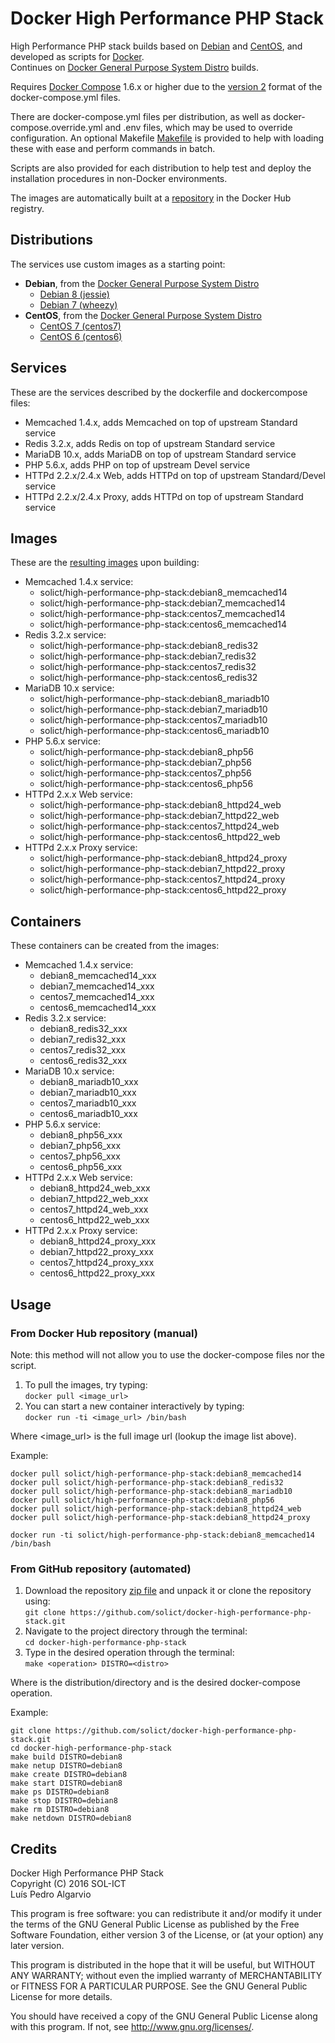 # Docker High Performance PHP Stack
High Performance PHP stack builds based on [Debian](https://www.debian.org/) and [CentOS](https://www.centos.org/), and developed as scripts for [Docker](https://www.docker.com/).  
Continues on [Docker General Purpose System Distro](https://github.com/solict/docker-general-purpose-system-distro) builds.

Requires [Docker Compose](https://docs.docker.com/compose/) 1.6.x or higher due to the [version 2](https://docs.docker.com/compose/compose-file/#versioning) format of the docker-compose.yml files.

There are docker-compose.yml files per distribution, as well as docker-compose.override.yml and .env files, which may be used to override configuration.
An optional Makefile [Makefile](../../tree/master/Makefile) is provided to help with loading these with ease and perform commands in batch.

Scripts are also provided for each distribution to help test and deploy the installation procedures in non-Docker environments.

The images are automatically built at a [repository](https://hub.docker.com/r/solict/high-performance-php-stack) in the Docker Hub registry.

## Distributions
The services use custom images as a starting point:
- __Debian__, from the [Docker General Purpose System Distro](https://github.com/solict/docker-general-purpose-system-distro)
  - [Debian 8 (jessie)](../../tree/master/debian8)
  - [Debian 7 (wheezy)](../../tree/master/debian7)
- __CentOS__, from the [Docker General Purpose System Distro](https://github.com/solict/docker-general-purpose-system-distro)
  - [CentOS 7 (centos7)](../../tree/master/centos7)
  - [CentOS 6 (centos6)](../../tree/master/centos6)

## Services
These are the services described by the dockerfile and dockercompose files:
- Memcached 1.4.x, adds Memcached on top of upstream Standard service
- Redis 3.2.x, adds Redis on top of upstream Standard service
- MariaDB 10.x, adds MariaDB on top of upstream Standard service
- PHP 5.6.x, adds PHP on top of upstream Devel service
- HTTPd 2.2.x/2.4.x Web, adds HTTPd on top of upstream Standard/Devel service
- HTTPd 2.2.x/2.4.x Proxy, adds HTTPd on top of upstream Standard service

## Images
These are the [resulting images](https://hub.docker.com/r/solict/high-performance-php-stack/tags/) upon building:
- Memcached 1.4.x service:
  - solict/high-performance-php-stack:debian8_memcached14
  - solict/high-performance-php-stack:debian7_memcached14
  - solict/high-performance-php-stack:centos7_memcached14
  - solict/high-performance-php-stack:centos6_memcached14
- Redis 3.2.x service:
  - solict/high-performance-php-stack:debian8_redis32
  - solict/high-performance-php-stack:debian7_redis32
  - solict/high-performance-php-stack:centos7_redis32
  - solict/high-performance-php-stack:centos6_redis32
- MariaDB 10.x service:
  - solict/high-performance-php-stack:debian8_mariadb10
  - solict/high-performance-php-stack:debian7_mariadb10
  - solict/high-performance-php-stack:centos7_mariadb10
  - solict/high-performance-php-stack:centos6_mariadb10
- PHP 5.6.x service:
  - solict/high-performance-php-stack:debian8_php56
  - solict/high-performance-php-stack:debian7_php56
  - solict/high-performance-php-stack:centos7_php56
  - solict/high-performance-php-stack:centos6_php56
- HTTPd 2.x.x Web service:
  - solict/high-performance-php-stack:debian8_httpd24_web
  - solict/high-performance-php-stack:debian7_httpd22_web
  - solict/high-performance-php-stack:centos7_httpd24_web
  - solict/high-performance-php-stack:centos6_httpd22_web
- HTTPd 2.x.x Proxy service:
  - solict/high-performance-php-stack:debian8_httpd24_proxy
  - solict/high-performance-php-stack:debian7_httpd22_proxy
  - solict/high-performance-php-stack:centos7_httpd24_proxy
  - solict/high-performance-php-stack:centos6_httpd22_proxy

## Containers
These containers can be created from the images:
- Memcached 1.4.x service:
  - debian8_memcached14_xxx
  - debian7_memcached14_xxx
  - centos7_memcached14_xxx
  - centos6_memcached14_xxx
- Redis 3.2.x service:
  - debian8_redis32_xxx
  - debian7_redis32_xxx
  - centos7_redis32_xxx
  - centos6_redis32_xxx
- MariaDB 10.x service:
  - debian8_mariadb10_xxx
  - debian7_mariadb10_xxx
  - centos7_mariadb10_xxx
  - centos6_mariadb10_xxx
- PHP 5.6.x service:
  - debian8_php56_xxx
  - debian7_php56_xxx
  - centos7_php56_xxx
  - centos6_php56_xxx
- HTTPd 2.x.x Web service:
  - debian8_httpd24_web_xxx
  - debian7_httpd22_web_xxx
  - centos7_httpd24_web_xxx
  - centos6_httpd22_web_xxx
- HTTPd 2.x.x Proxy service:
  - debian8_httpd24_proxy_xxx
  - debian7_httpd22_proxy_xxx
  - centos7_httpd24_proxy_xxx
  - centos6_httpd22_proxy_xxx

## Usage

### From Docker Hub repository (manual)

Note: this method will not allow you to use the docker-compose files nor the script.

1. To pull the images, try typing:  
`docker pull <image_url>`
2. You can start a new container interactively by typing:  
`docker run -ti <image_url> /bin/bash`

Where <image_url> is the full image url (lookup the image list above).

Example:
```
docker pull solict/high-performance-php-stack:debian8_memcached14
docker pull solict/high-performance-php-stack:debian8_redis32
docker pull solict/high-performance-php-stack:debian8_mariadb10
docker pull solict/high-performance-php-stack:debian8_php56
docker pull solict/high-performance-php-stack:debian8_httpd24_web
docker pull solict/high-performance-php-stack:debian8_httpd24_proxy

docker run -ti solict/high-performance-php-stack:debian8_memcached14 /bin/bash
```

### From GitHub repository (automated)

1. Download the repository [zip file](https://github.com/solict/docker-high-performance-php-stack/archive/master.zip) and unpack it or clone the repository using:  
`git clone https://github.com/solict/docker-high-performance-php-stack.git`
2. Navigate to the project directory through the terminal:  
`cd docker-high-performance-php-stack`
3. Type in the desired operation through the terminal:  
`make <operation> DISTRO=<distro>`

Where <distro> is the distribution/directory and <operation> is the desired docker-compose operation.

Example:
```
git clone https://github.com/solict/docker-high-performance-php-stack.git
cd docker-high-performance-php-stack
make build DISTRO=debian8
make netup DISTRO=debian8
make create DISTRO=debian8
make start DISTRO=debian8
make ps DISTRO=debian8
make stop DISTRO=debian8
make rm DISTRO=debian8
make netdown DISTRO=debian8
```

## Credits
Docker High Performance PHP Stack  
Copyright (C) 2016 SOL-ICT  
Luís Pedro Algarvio

This program is free software: you can redistribute it and/or modify
it under the terms of the GNU General Public License as published by
the Free Software Foundation, either version 3 of the License, or
(at your option) any later version.

This program is distributed in the hope that it will be useful,
but WITHOUT ANY WARRANTY; without even the implied warranty of
MERCHANTABILITY or FITNESS FOR A PARTICULAR PURPOSE.  See the
GNU General Public License for more details.

You should have received a copy of the GNU General Public License
along with this program.  If not, see <http://www.gnu.org/licenses/>.